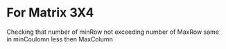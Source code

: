 # For Matrix 3X4 
Checking that number of minRow not exceeding number of MaxRow
same in minCoulomn less then MaxColumn